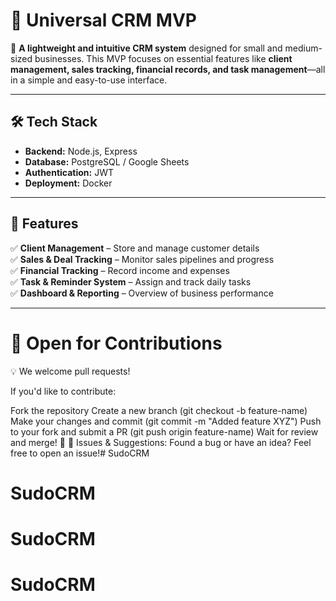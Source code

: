 # 🌟 Universal CRM MVP  

🚀 **A lightweight and intuitive CRM system** designed for small and medium-sized businesses. This MVP focuses on essential features like **client management, sales tracking, financial records, and task management**—all in a simple and easy-to-use interface.  

---

## 🛠 Tech Stack  

- **Backend:** Node.js, Express
- **Database:** PostgreSQL / Google Sheets
- **Authentication:** JWT  
- **Deployment:** Docker

---

## 📌 Features  

✅ **Client Management** – Store and manage customer details  
✅ **Sales & Deal Tracking** – Monitor sales pipelines and progress  
✅ **Financial Tracking** – Record income and expenses  
✅ **Task & Reminder System** – Assign and track daily tasks  
✅ **Dashboard & Reporting** – Overview of business performance  

---
# 🤝 Open for Contributions
💡 We welcome pull requests!

If you'd like to contribute:

Fork the repository
Create a new branch (git checkout -b feature-name)
Make your changes and commit (git commit -m "Added feature XYZ")
Push to your fork and submit a PR (git push origin feature-name)
Wait for review and merge! 🎉
📢 Issues & Suggestions: Found a bug or have an idea? Feel free to open an issue!# SudoCRM
# SudoCRM
# SudoCRM
# SudoCRM
